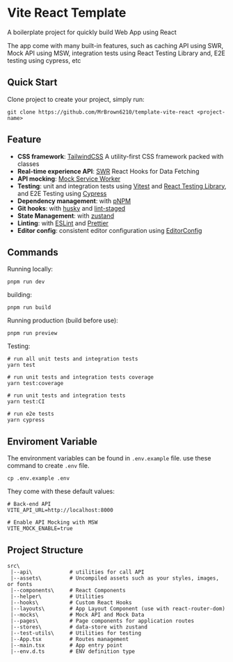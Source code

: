 # Vite React Template
A boilerplate project for quickly build Web App using React

The app come with many built-in features, such as caching API using SWR, Mock API using MSW, integration tests using React Testing Library and, E2E testing using cypress, etc

## Quick Start
Clone project to create your project, simply run:

    git clone https://github.com/MrBrown6210/template-vite-react <project-name>

## Feature
- **CSS framework**: [TailwindCSS](https://tailwindcss.com/) A utility-first CSS framework packed with classes
-   **Real-time  experience API**: [SWR](https://swr.vercel.app/) React Hooks for Data Fetching
- **API mocking**: [Mock Service Worker](https://mswjs.io/) 
- **Testing**: unit and integration tests using [Vitest](https://vitest.dev/) and [React Testing Library](https://testing-library.com/docs/react-testing-library/intro/), and E2E Testing using [Cypress](https://www.cypress.io/)
-  **Dependency management**: with  [pNPM](https://pnpm.io/)
- **Git hooks**: with [husky](https://github.com/typicode/husky) and  [lint-staged](https://github.com/okonet/lint-staged)
- **State Management**: with [zustand](https://github.com/pmndrs/zustand)
-   **Linting**: with  [ESLint](https://eslint.org/)  and  [Prettier](https://prettier.io/)
-   **Editor config**: consistent editor configuration using  [EditorConfig](https://editorconfig.org/)

## Commands
Running locally:

    pnpm run dev

building:

    pnpm run build

Running production (build before use):

    pnpm run preview

Testing:

    # run all unit tests and integration tests
    yarn test
    
    # run unit tests and integration tests coverage
    yarn test:coverage
    
    # run unit tests and integration tests
    yarn test:CI
    
    # run e2e tests
    yarn cypress

## Enviroment Variable
The environment variables can be found in `.env.example` file. use these command  to create `.env` file.

    cp .env.example .env

They come with these default values:
```
# Back-end API
VITE_API_URL=http://localhost:8000

# Enable API Mocking with MSW
VITE_MOCK_ENABLE=true
```
## Project Structure
```
src\
 |--api\         	# utilities for call API
 |--assets\    		# Uncompiled assets such as your styles, images, or fonts
 |--components\     # React Components
 |--helper\         # Utilities
 |--hooks\          # Custom React Hooks
 |--layouts\        # App Layout Component (use with react-router-dom)
 |--mocks\          # Mock API and Mock Data
 |--pages\			# Page components for application routes
 |--stores\			# data-store with zustand
 |--test-utils\		# Utilities for testing
 |--App.tsx         # Routes management
 |--main.tsx        # App entry point
 |--env.d.ts        # ENV definition type
```
